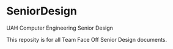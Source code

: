# SeniorDesign
UAH Computer Engineering Senior Design

This reposity is for all Team Face Off Senior Design documents.
